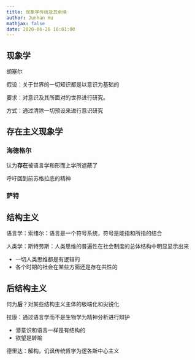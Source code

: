 ```yaml
---
title: 现象学传统及其余续
author: Junhan Hu
mathjax: false
date: 2020-06-26 16:01:00
---
```


## 现象学

胡塞尔

假设：关于世界的一切知识都是以意识为基础的

要求：对意识及其所面对的世界进行研究。

方式：通过清除一切预设来进行意识研究

## 存在主义现象学

### 海德格尔

认为**存在**被语言学和形而上学所遮蔽了

呼吁回到前苏格拉底的精神

### 萨特

## 结构主义

语言学：索绪尔：语言是一个符号系统，符号是能指和所指的结合

人类学：斯特劳斯：人类思维的普遍性在社会制度的总体结构中明显显示出来

* 一切人类思维都是有逻辑的
* 各个时期的社会在某些方面还是存在共性的

## 后结构主义

何为**后**？对某些结构主义主体的极端化和尖锐化

拉康：通过语言学而不是生物学为精神分析进行辩护

* 潜意识和语言一样是有结构的
* 欲望是转喻

德里达：解构，讥讽传统哲学为逻各斯中心主义